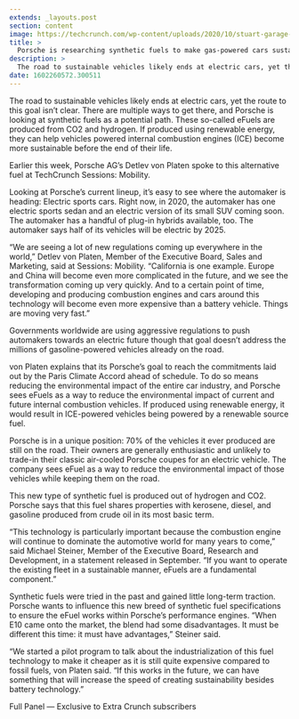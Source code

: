 ```yaml
--- 
extends: _layouts.post 
section: content 
image: https://techcrunch.com/wp-content/uploads/2020/10/stuart-garage-R-Q5ijdT1D8-unsplash.jpg?w=711 
title: > 
  Porsche is researching synthetic fuels to make gas-powered cars sustainable – TechCrunch 
description: > 
  The road to sustainable vehicles likely ends at electric cars, yet the route to this goal isn’t clear.There are multiple ways to get there, and Porsche is looking at synthetic fuels as a potential path.Earlier this week, Porsche AG’s Detlev von Platen spoke to this alternative fuel at TechCrunch Sessions: Mobility.“We are seeing a lot of new regulations coming up everywhere in the world,” Detlev von Platen, Member of the Executive Board, Sales and Marketing, said at Sessions: Mobility.von Platen explains that its Porsche’s goal to reach the commitments laid out by the Paris Climate Accord ahead of schedule. 
date: 1602260572.300511 
--- 
```

The road to sustainable vehicles likely ends at electric cars, yet the route to this goal isn’t clear. There are multiple ways to get there, and Porsche is looking at synthetic fuels as a potential path. These so-called eFuels are produced from CO2 and hydrogen. If produced using renewable energy, they can help vehicles powered internal combustion engines (ICE) become more sustainable before the end of their life.

Earlier this week, Porsche AG’s Detlev von Platen spoke to this alternative fuel at TechCrunch Sessions: Mobility.

Looking at Porsche’s current lineup, it’s easy to see where the automaker is heading: Electric sports cars. Right now, in 2020, the automaker has one electric sports sedan and an electric version of its small SUV coming soon. The automaker has a handful of plug-in hybrids available, too. The automaker says half of its vehicles will be electric by 2025.

“We are seeing a lot of new regulations coming up everywhere in the world,” Detlev von Platen, Member of the Executive Board, Sales and Marketing, said at Sessions: Mobility. “California is one example. Europe and China will become even more complicated in the future, and we see the transformation coming up very quickly. And to a certain point of time, developing and producing combustion engines and cars around this technology will become even more expensive than a battery vehicle. Things are moving very fast.”

Governments worldwide are using aggressive regulations to push automakers towards an electric future though that goal doesn’t address the millions of gasoline-powered vehicles already on the road.

von Platen explains that its Porsche’s goal to reach the commitments laid out by the Paris Climate Accord ahead of schedule. To do so means reducing the environmental impact of the entire car industry, and Porsche sees eFuels as a way to reduce the environmental impact of current and future internal combustion vehicles. If produced using renewable energy, it would result in ICE-powered vehicles being powered by a renewable source fuel.

Porsche is in a unique position: 70% of the vehicles it ever produced are still on the road. Their owners are generally enthusiastic and unlikely to trade-in their classic air-cooled Porsche coupes for an electric vehicle. The company sees eFuel as a way to reduce the environmental impact of those vehicles while keeping them on the road.

This new type of synthetic fuel is produced out of hydrogen and CO2. Porsche says that this fuel shares properties with kerosene, diesel, and gasoline produced from crude oil in its most basic term.

“This technology is particularly important because the combustion engine will continue to dominate the automotive world for many years to come,” said Michael Steiner, Member of the Executive Board, Research and Development, in a statement released in September. “If you want to operate the existing fleet in a sustainable manner, eFuels are a fundamental component.”

Synthetic fuels were tried in the past and gained little long-term traction. Porsche wants to influence this new breed of synthetic fuel specifications to ensure the eFuel works within Porsche’s performance engines. “When E10 came onto the market, the blend had some disadvantages. It must be different this time: it must have advantages,” Steiner said.

“We started a pilot program to talk about the industrialization of this fuel technology to make it cheaper as it is still quite expensive compared to fossil fuels, von Platen said. “If this works in the future, we can have something that will increase the speed of creating sustainability besides battery technology.”

Full Panel — Exclusive to Extra Crunch subscribers
